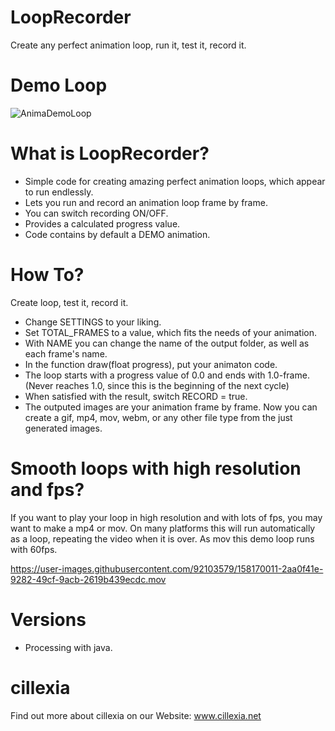 # LoopRecorder
Create any perfect animation loop, run it, test it, record it.

# Demo Loop
![AnimaDemoLoop](https://user-images.githubusercontent.com/92103579/158168750-2e80a61b-483c-41d6-adc2-33e4096c3b59.gif)


# What is LoopRecorder?
* Simple code for creating amazing perfect animation loops, which appear to run endlessly.
* Lets you run and record an animation loop frame by frame.
* You can switch recording ON/OFF.
* Provides a calculated progress value.
* Code contains by default a DEMO animation.

# How To?
Create loop, test it, record it.
* Change SETTINGS to your liking.
* Set TOTAL_FRAMES to a value, which fits the needs of your animation.
* With NAME you can change the name of the output folder, as well as each frame's name. 
* In the function draw(float progress), put your animaton code.
* The loop starts with a progress value of 0.0 and ends with 1.0-frame. (Never reaches 1.0, since this is the beginning of the next cycle)
* When satisfied with the result, switch RECORD = true.
* The outputed images are your animation frame by frame. Now you can create a gif, mp4, mov, webm, or any other file type from the just generated images.

# Smooth loops with high resolution and fps?
If you want to play your loop in high resolution and with lots of fps, you may want to make a mp4 or mov.
On many platforms this will run automatically as a loop, repeating the video when it is over.
As mov this demo loop runs with 60fps.

https://user-images.githubusercontent.com/92103579/158170011-2aa0f41e-9282-49cf-9acb-2619b439ecdc.mov

# Versions
* Processing with java.

# cillexia
Find out more about cillexia on our
Website: www.cillexia.net

